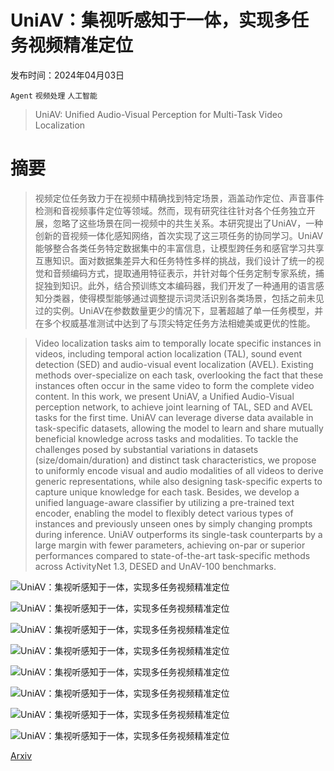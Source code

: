 # UniAV：集视听感知于一体，实现多任务视频精准定位

发布时间：2024年04月03日

`Agent` `视频处理` `人工智能`

> UniAV: Unified Audio-Visual Perception for Multi-Task Video Localization

# 摘要

> 视频定位任务致力于在视频中精确找到特定场景，涵盖动作定位、声音事件检测和音视频事件定位等领域。然而，现有研究往往针对各个任务独立开展，忽略了这些场景在同一视频中的共生关系。本研究提出了UniAV，一种创新的音视频一体化感知网络，首次实现了这三项任务的协同学习。UniAV能够整合各类任务特定数据集中的丰富信息，让模型跨任务和感官学习共享互惠知识。面对数据集差异大和任务特性多样的挑战，我们设计了统一的视觉和音频编码方式，提取通用特征表示，并针对每个任务定制专家系统，捕捉独到知识。此外，结合预训练文本编码器，我们开发了一种通用的语言感知分类器，使得模型能够通过调整提示词灵活识别各类场景，包括之前未见过的实例。UniAV在参数数量更少的情况下，显著超越了单一任务模型，并在多个权威基准测试中达到了与顶尖特定任务方法相媲美或更优的性能。

> Video localization tasks aim to temporally locate specific instances in videos, including temporal action localization (TAL), sound event detection (SED) and audio-visual event localization (AVEL). Existing methods over-specialize on each task, overlooking the fact that these instances often occur in the same video to form the complete video content. In this work, we present UniAV, a Unified Audio-Visual perception network, to achieve joint learning of TAL, SED and AVEL tasks for the first time. UniAV can leverage diverse data available in task-specific datasets, allowing the model to learn and share mutually beneficial knowledge across tasks and modalities. To tackle the challenges posed by substantial variations in datasets (size/domain/duration) and distinct task characteristics, we propose to uniformly encode visual and audio modalities of all videos to derive generic representations, while also designing task-specific experts to capture unique knowledge for each task. Besides, we develop a unified language-aware classifier by utilizing a pre-trained text encoder, enabling the model to flexibly detect various types of instances and previously unseen ones by simply changing prompts during inference. UniAV outperforms its single-task counterparts by a large margin with fewer parameters, achieving on-par or superior performances compared to state-of-the-art task-specific methods across ActivityNet 1.3, DESED and UnAV-100 benchmarks.

![UniAV：集视听感知于一体，实现多任务视频精准定位](../../../paper_images/2404.03179/fig1_new.jpg)

![UniAV：集视听感知于一体，实现多任务视频精准定位](../../../paper_images/2404.03179/overview_new.jpg)

![UniAV：集视听感知于一体，实现多任务视频精准定位](../../../paper_images/2404.03179/visual1_new_new.jpg)

![UniAV：集视听感知于一体，实现多任务视频精准定位](../../../paper_images/2404.03179/visual2_new_final.jpg)

![UniAV：集视听感知于一体，实现多任务视频精准定位](../../../paper_images/2404.03179/visual3_new_final.jpg)

![UniAV：集视听感知于一体，实现多任务视频精准定位](../../../paper_images/2404.03179/compare_visual_new.jpg)

![UniAV：集视听感知于一体，实现多任务视频精准定位](../../../paper_images/2404.03179/cross_visual_new.jpg)

![UniAV：集视听感知于一体，实现多任务视频精准定位](../../../paper_images/2404.03179/open_visual_new.jpg)

[Arxiv](https://arxiv.org/abs/2404.03179)